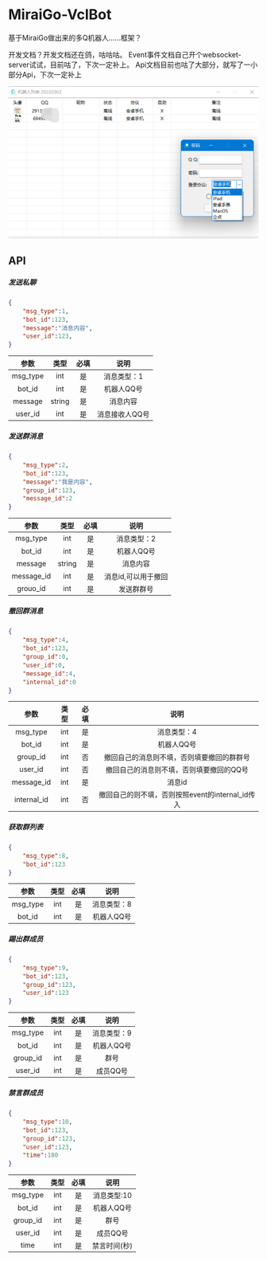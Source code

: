 # MiraiGo-VclBot
基于MiraiGo做出来的多Q机器人......框架？

开发文档？开发文档还在鸽，咕咕咕。
Event事件文档自己开个websocket-server试试，目前咕了，下次一定补上。
Api文档目前也咕了大部分，就写了一小部分Api，下次一定补上


![Image text](https://github.com/buhuang28/MiraiGo-VclBot/blob/master/vclbot.jpg)




## API

##### 发送私聊

```json
{
    "msg_type":1,
    "bot_id":123,
    "message":"消息内容",
    "user_id":123,
}
```

|   参数   |  类型  | 必填 |      说明      |
| :------: | :----: | :--: | :------------: |
| msg_type |  int   |  是  |  消息类型：1   |
|  bot_id  |  int   |  是  |   机器人QQ号   |
| message  | string |  是  |    消息内容    |
| user_id  |  int   |  是  | 消息接收人QQ号 |



##### 发送群消息

```json
{
    "msg_type":2,
    "bot_id":123,
    "message":"我是内容",
    "group_id":123,
    "message_id":2
}
```

|    参数    |  类型  | 必填 |        说明         |
| :--------: | :----: | :--: | :-----------------: |
|  msg_type  |  int   |  是  |     消息类型：2     |
|   bot_id   |  int   |  是  |     机器人QQ号      |
|  message   | string |  是  |      消息内容       |
| message_id |  int   |  是  | 消息id,可以用于撤回 |
|  grouo_id  |  int   |  是  |     发送群群号      |



##### 撤回群消息

```json
{
    "msg_type":4,
    "bot_id":123,
    "group_id":0,
    "user_id":0,
    "message_id":4,
    "internal_id":0
}
```

|    参数     | 类型 | 必填 |                       说明                       |
| :---------: | :--: | :--: | :----------------------------------------------: |
|  msg_type   | int  |  是  |                   消息类型：4                    |
|   bot_id    | int  |  是  |                    机器人QQ号                    |
|  group_id   | int  |  否  |    撤回自己的消息则不填，否则填要撤回的群群号    |
|   user_id   | int  |  否  |     撤回自己的消息则不填，否则填要撤回的QQ号     |
| message_id  | int  |  是  |                      消息id                      |
| internal_id | int  |  否  | 撤回自己的则不填，否则按照event的internal_id传入 |



##### 	获取群列表

```json
{
    "msg_type":8,
    "bot_id":123
}
```

|   参数   | 类型 | 必填 |    说明     |
| :------: | :--: | :--: | :---------: |
| msg_type | int  |  是  | 消息类型：8 |
|  bot_id  | int  |  是  | 机器人QQ号  |



##### 踢出群成员

```json
{
    "msg_type":9,
    "bot_id":123,
	"group_id":123,
	"user_id":123
}
```

|   参数   | 类型 | 必填 |    说明     |
| :------: | :--: | :--: | :---------: |
| msg_type | int  |  是  | 消息类型：9 |
|  bot_id  | int  |  是  | 机器人QQ号  |
| group_id | int  |  是  |    群号     |
| user_id  | int  |  是  |  成员QQ号   |



##### 禁言群成员

```json
{
    "msg_type":10,
    "bot_id":123,
	"group_id":123,
	"user_id":123,
    "time":180
}
```

|   参数   | 类型 | 必填 |     说明     |
| :------: | :--: | :--: | :----------: |
| msg_type | int  |  是  | 消息类型:10  |
|  bot_id  | int  |  是  |  机器人QQ号  |
| group_id | int  |  是  |     群号     |
| user_id  | int  |  是  |   成员QQ号   |
|   time   | int  |  是  | 禁言时间(秒) |
